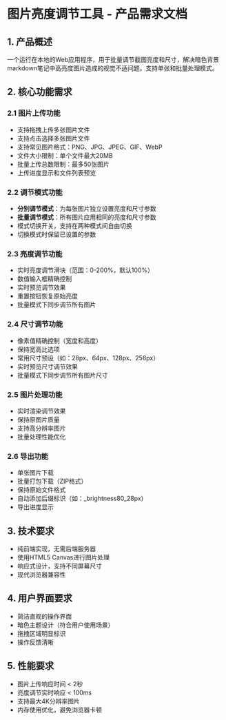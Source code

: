 # 图片亮度调节工具 - 产品需求文档

## 1. 产品概述
一个运行在本地的Web应用程序，用于批量调节截图亮度和尺寸，解决暗色背景markdown笔记中高亮度图片造成的视觉不适问题。支持单张和批量处理模式。

## 2. 核心功能需求

### 2.1 图片上传功能
- 支持拖拽上传多张图片文件
- 支持点击选择多张图片文件
- 支持常见图片格式：PNG、JPG、JPEG、GIF、WebP
- 文件大小限制：单个文件最大20MB
- 批量上传总数限制：最多50张图片
- 上传进度显示和文件列表预览

### 2.2 调节模式功能
- **分别调节模式**：为每张图片独立设置亮度和尺寸参数
- **批量调节模式**：所有图片应用相同的亮度和尺寸参数
- 模式切换开关，支持在两种模式间自由切换
- 切换模式时保留已设置的参数

### 2.3 亮度调节功能
- 实时亮度调节滑块（范围：0-200%，默认100%）
- 数值输入框精确控制
- 实时预览调节效果
- 重置按钮恢复原始亮度
- 批量模式下同步调节所有图片

### 2.4 尺寸调节功能
- 像素值精确控制（宽度和高度）
- 保持宽高比选项
- 常用尺寸预设（如：28px、64px、128px、256px）
- 实时预览尺寸调节效果
- 批量模式下同步调节所有图片尺寸

### 2.5 图片处理功能
- 实时渲染调节效果
- 保持原图片质量
- 支持高分辨率图片
- 批量处理性能优化

### 2.6 导出功能
- 单张图片下载
- 批量打包下载（ZIP格式）
- 保持原始文件格式
- 自动添加后缀标识（如：_brightness80_28px）
- 导出进度显示

## 3. 技术要求
- 纯前端实现，无需后端服务器
- 使用HTML5 Canvas进行图片处理
- 响应式设计，支持不同屏幕尺寸
- 现代浏览器兼容性

## 4. 用户界面要求
- 简洁直观的操作界面
- 暗色主题设计（符合用户使用场景）
- 拖拽区域明显标识
- 操作反馈清晰

## 5. 性能要求
- 图片上传响应时间 < 2秒
- 亮度调节实时响应 < 100ms
- 支持最大4K分辨率图片
- 内存使用优化，避免浏览器卡顿